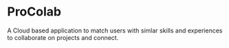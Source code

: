 # ProColab
A Cloud based application to match users with simlar skills and experiences to collaborate on projects and connect.
